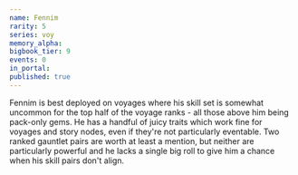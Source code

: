 ```yaml
---
name: Fennim
rarity: 5
series: voy
memory_alpha:
bigbook_tier: 9
events: 0
in_portal:
published: true
---
```


Fennim is best deployed on voyages where his skill set is somewhat uncommon for the top half of the voyage ranks - all those above him being pack-only gems. He has a handful of juicy traits which work fine for voyages and story nodes, even if they're not particularly eventable. Two ranked gauntlet pairs are worth at least a mention, but neither are particularly powerful and he lacks a single big roll to give him a chance when his skill pairs don't align. 
